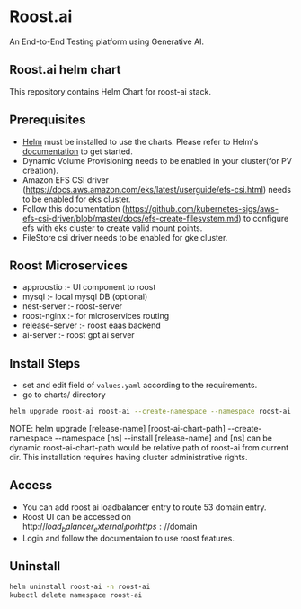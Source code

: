 # Roost.ai
An End-to-End Testing platform using Generative AI.
## Roost.ai helm chart
This repository contains Helm Chart for roost-ai stack.

## Prerequisites
* [Helm](https://helm.sh) must be installed to use the charts. Please refer to Helm's [documentation](https://helm.sh/docs) to get started.
* Dynamic Volume Provisioning needs to be enabled in your cluster(for PV creation).
* Amazon EFS CSI driver (https://docs.aws.amazon.com/eks/latest/userguide/efs-csi.html) needs to be enabled for eks cluster.
* Follow this documentation (https://github.com/kubernetes-sigs/aws-efs-csi-driver/blob/master/docs/efs-create-filesystem.md) to configure efs with eks cluster to create valid mount points.
* FileStore csi driver needs to be enabled for gke cluster. <br />
## Roost Microservices
- approostio :- UI component to roost
- mysql :- local mysql DB (optional)
- nest-server :- roost-server
- roost-nginx :- for microservices routing
- release-server :- roost eaas backend
- ai-server :- roost gpt ai server
## Install Steps
* set and edit field of `values.yaml` according to the requirements.
* go to charts/ directory
```sh
helm upgrade roost-ai roost-ai --create-namespace --namespace roost-ai  --install 
```
NOTE:
helm upgrade [release-name] [roost-ai-chart-path] --create-namespace --namespace [ns] --install 
[release-name] and [ns] can be dynamic
roost-ai-chart-path would be relative path of roost-ai from current dir.
This installation requires having cluster administrative rights.

## Access
* You can add roost ai loadbalancer entry to route 53 domain entry.
* Roost UI can be accessed on http://$load_balancer_external_ip or https://$domain 
* Login and follow the documentaion to use roost features.
## Uninstall
```sh
helm uninstall roost-ai -n roost-ai 
kubectl delete namespace roost-ai
```